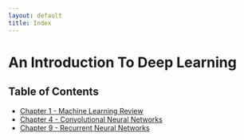 ```yaml
---
layout: default
title: Index
---
```


# An Introduction To Deep Learning

## Table of Contents

- [Chapter 1 - Machine Learning Review](notes/01)
- [Chapter 4 - Convolutional Neural Networks](notes/04)
- [Chapter 9 - Recurrent Neural Networks](slides/09)

